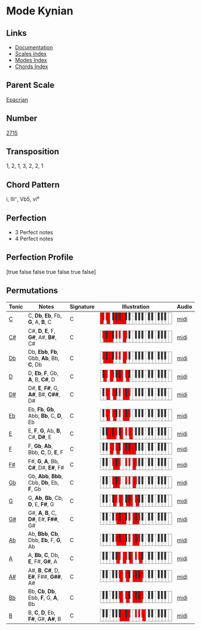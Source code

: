 # Mode Kynian

## Links

- [Documentation](README.md)
- [Scales Index](Scales.md)
- [Modes Index](Modes.md)
- [Chords Index](Chords.md)

## Parent Scale

[Epacrian](ScaleEpacrian.md)

## Number

[2715](https://ianring.com/musictheory/scales/2715)

## Transposition

1, 2, 1, 3, 2, 2, 1

## Chord Pattern

i, III⁺, Vb5, vi⁰

## Perfection

- 3 Perfect notes
- 4 Perfect notes

## Perfection Profile

[true false false true false true false]

## Permutations

| Tonic | Notes | Signature | Illustration | Audio |
|-------|-------|-----------|--------------|-------|
| [C](ModeCNaturalKynian.md) | C, **Db**, **Eb**, Fb, **G**, A, **B**, C | C | ![CNaturalKynian](ModeCNaturalKynian.png) | [midi](https://github.com/edipermadi/music/blob/main/docs/ModeCNaturalKynian.mid?raw=true) |
| [C#](ModeCSharpKynian.md) | C#, **D**, **E**, F, **G#**, A#, **B#**, C# | C | ![CSharpKynian](ModeCSharpKynian.png) | [midi](https://github.com/edipermadi/music/blob/main/docs/ModeCSharpKynian.mid?raw=true) |
| [Db](ModeDFlatKynian.md) | Db, **Ebb**, **Fb**, Gbb, **Ab**, Bb, **C**, Db | C | ![DFlatKynian](ModeDFlatKynian.png) | [midi](https://github.com/edipermadi/music/blob/main/docs/ModeDFlatKynian.mid?raw=true) |
| [D](ModeDNaturalKynian.md) | D, **Eb**, **F**, Gb, **A**, B, **C#**, D | C | ![DNaturalKynian](ModeDNaturalKynian.png) | [midi](https://github.com/edipermadi/music/blob/main/docs/ModeDNaturalKynian.mid?raw=true) |
| [D#](ModeDSharpKynian.md) | D#, **E**, **F#**, G, **A#**, B#, **C##**, D# | C | ![DSharpKynian](ModeDSharpKynian.png) | [midi](https://github.com/edipermadi/music/blob/main/docs/ModeDSharpKynian.mid?raw=true) |
| [Eb](ModeEFlatKynian.md) | Eb, **Fb**, **Gb**, Abb, **Bb**, C, **D**, Eb | C | ![EFlatKynian](ModeEFlatKynian.png) | [midi](https://github.com/edipermadi/music/blob/main/docs/ModeEFlatKynian.mid?raw=true) |
| [E](ModeENaturalKynian.md) | E, **F**, **G**, Ab, **B**, C#, **D#**, E | C | ![ENaturalKynian](ModeENaturalKynian.png) | [midi](https://github.com/edipermadi/music/blob/main/docs/ModeENaturalKynian.mid?raw=true) |
| [F](ModeFNaturalKynian.md) | F, **Gb**, **Ab**, Bbb, **C**, D, **E**, F | C | ![FNaturalKynian](ModeFNaturalKynian.png) | [midi](https://github.com/edipermadi/music/blob/main/docs/ModeFNaturalKynian.mid?raw=true) |
| [F#](ModeFSharpKynian.md) | F#, **G**, **A**, Bb, **C#**, D#, **E#**, F# | C | ![FSharpKynian](ModeFSharpKynian.png) | [midi](https://github.com/edipermadi/music/blob/main/docs/ModeFSharpKynian.mid?raw=true) |
| [Gb](ModeGFlatKynian.md) | Gb, **Abb**, **Bbb**, Cbb, **Db**, Eb, **F**, Gb | C | ![GFlatKynian](ModeGFlatKynian.png) | [midi](https://github.com/edipermadi/music/blob/main/docs/ModeGFlatKynian.mid?raw=true) |
| [G](ModeGNaturalKynian.md) | G, **Ab**, **Bb**, Cb, **D**, E, **F#**, G | C | ![GNaturalKynian](ModeGNaturalKynian.png) | [midi](https://github.com/edipermadi/music/blob/main/docs/ModeGNaturalKynian.mid?raw=true) |
| [G#](ModeGSharpKynian.md) | G#, **A**, **B**, C, **D#**, E#, **F##**, G# | C | ![GSharpKynian](ModeGSharpKynian.png) | [midi](https://github.com/edipermadi/music/blob/main/docs/ModeGSharpKynian.mid?raw=true) |
| [Ab](ModeAFlatKynian.md) | Ab, **Bbb**, **Cb**, Dbb, **Eb**, F, **G**, Ab | C | ![AFlatKynian](ModeAFlatKynian.png) | [midi](https://github.com/edipermadi/music/blob/main/docs/ModeAFlatKynian.mid?raw=true) |
| [A](ModeANaturalKynian.md) | A, **Bb**, **C**, Db, **E**, F#, **G#**, A | C | ![ANaturalKynian](ModeANaturalKynian.png) | [midi](https://github.com/edipermadi/music/blob/main/docs/ModeANaturalKynian.mid?raw=true) |
| [A#](ModeASharpKynian.md) | A#, **B**, **C#**, D, **E#**, F##, **G##**, A# | C | ![ASharpKynian](ModeASharpKynian.png) | [midi](https://github.com/edipermadi/music/blob/main/docs/ModeASharpKynian.mid?raw=true) |
| [Bb](ModeBFlatKynian.md) | Bb, **Cb**, **Db**, Ebb, **F**, G, **A**, Bb | C | ![BFlatKynian](ModeBFlatKynian.png) | [midi](https://github.com/edipermadi/music/blob/main/docs/ModeBFlatKynian.mid?raw=true) |
| [B](ModeBNaturalKynian.md) | B, **C**, **D**, Eb, **F#**, G#, **A#**, B | C | ![BNaturalKynian](ModeBNaturalKynian.png) | [midi](https://github.com/edipermadi/music/blob/main/docs/ModeBNaturalKynian.mid?raw=true) |
